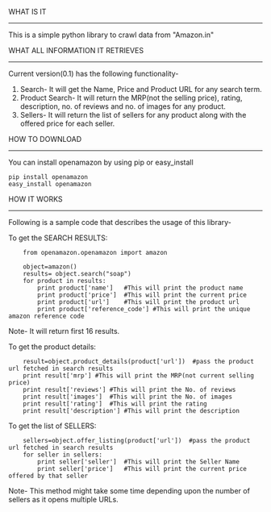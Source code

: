 WHAT IS IT
__________
This is a simple python library to crawl data from "Amazon.in"

WHAT ALL INFORMATION IT RETRIEVES
_________________________________
Current version(0.1) has the following functionality-
1) Search- It will get the Name, Price and Product URL for any search term.
2) Product Search- It will return the MRP(not the selling price), rating, description, no. of reviews and no. of images 	for any product.
3) Sellers- It will return the list of sellers for any product along with the offered price for each seller.

HOW TO DOWNLOAD
_______________
You can install openamazon by using pip or easy_install
```    
pip install openamazon
easy_install openamazon
```
HOW IT WORKS
____________
Following is a sample code that describes the usage of this library-

   To get the SEARCH RESULTS: 
```
	from openamazon.openamazon import amazon
	
	object=amazon()
	results= object.search("soap")
	for product in results:
		print product['name']	#This will print the product name
		print product['price']	#This will print the current price
		print product['url']	#This will print the product url
		print product['reference_code']	#This will print the unique amazon reference code
```
 Note- It will return first 16 results.

   To get the product details:
```
	result=object.product_details(product['url'])  #pass the product url fetched in search results
	print result['mrp']	#This will print the MRP(not current selling price)
	print result['reviews']	#This will print the No. of reviews
	print result['images']	#This will print the No. of images
	print result['rating']	#This will print the rating
	print result['description']	#This will print the description
```
   To get the list of SELLERS:
```
	sellers=object.offer_listing(product['url'])  #pass the product url fetched in search results
	for seller in sellers:
		print seller['seller']	#This will print the Seller Name
		print seller['price']	#This will print the current price offered by that seller
```
 Note- This method might take some time depending upon the number of sellers as it opens multiple URLs.
